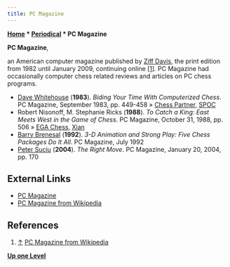 ```yaml
---
title: PC Magazine
---
```

**[Home](Home "Home") \* [Periodical](Periodical "Periodical") \* PC Magazine**


**PC Magazine**,  

an American computer magazine published by [Ziff Davis](https://en.wikipedia.org/wiki/Ziff_Davis), the print edition from 1982 until January 2009, continuing online <a id="cite-note-1" href="#cite-ref-1">[1]</a>. PC Magazine had occasionally computer chess related reviews and articles on PC chess programs.






* [Dave Whitehouse](index.php?title=Dave_Whitehouse&action=edit&redlink=1 "Dave Whitehouse (page does not exist)") (**1983**). *Biding Your Time With Computerized Chess*. PC Magazine, September 1983, pp. 449-458 » [Chess Partner](Chess_Partner "Chess Partner"), [SPOC](SPOC "SPOC")
* Robert Nisonoff, M. Stephanie Ricks (**1988**). *To Catch a King: East Meets West in the Game of Chess*. PC Magazine, October 31, 1988, pp. 506 » [EGA Chess](EGA_Chess "EGA Chess"), [Xian](index.php?title=Xian&action=edit&redlink=1 "Xian (page does not exist)")
* [Barry Brenesal](https://www.pcmag.com/author-bio/barry-brenesal) (**1992**). *3-D Animation and Strong Play: Five Chess Packages Do It All*. PC Magazine, July 1992
* [Peter Suciu](http://www.nyc-techwriters.com/) (**2004**). *The Right Move*. PC Magazine, January 20, 2004, pp. 170


## External Links


* [PC Magazine](https://uk.pcmag.com/)
* [PC Magazine from Wikipedia](https://en.wikipedia.org/wiki/PC_Magazine)


## References


1. <a id="cite-ref-1" href="#cite-note-1">↑</a> [PC Magazine from Wikipedia](https://en.wikipedia.org/wiki/PC_Magazine)

**[Up one Level](Periodical "Periodical")**







 
